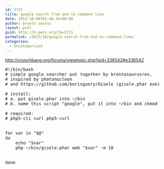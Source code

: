 ```yaml
---
id: 2721
title: google search from and to command line
date: 2013-10-08T01:48:14+00:00
author: bronto saurus
layout: post
guid: http://b.pwnz.org/?p=2721
permalink: /2013/10/google-search-from-and-to-command-line/
categories:
  - Uncategorized
---
```

<http://crunchbang.org/forums/viewtopic.php?pid=336542#p336542>

<pre>#!/bin/bash
# simple google searcher put together by brontosaurusrex, 
# inspired by photonucleon
# and https://github.com/borisguery/Gisele (gisele.phar exe)

# install:
# a. put gisele.phar into ~/bin
# b. name this script "google", put it into ~/bin and chmod +x it

# required:
# php5-cli curl php5-curl


for var in "$@"
do
    echo "$var"
    php ~/bin/gisele.phar web "$var" -m 10
    

done

</pre>